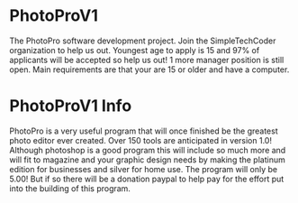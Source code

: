 PhotoProV1
==========

The PhotoPro software development project. Join the SimpleTechCoder organization to help us out. Youngest age to apply is 15 and 97% of applicants will be accepted so help us out! 1 more manager position is still open. Main requirements are that your are 15 or older and have a computer.

PhotoProV1 Info
==========
PhotoPro is a very useful program that will once finished be the greatest photo editor ever created. Over 150 tools are anticipated in version 1.0! Although photoshop is a good program this will include so much more and will fit to magazine and your graphic design needs by making the platinum edition for businesses and silver for home use. The program will only be 5.00! But if so there will be a donation paypal to help pay for the effort put into the building of this program.

